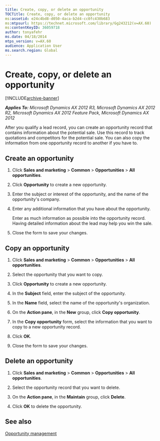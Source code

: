 ```yaml
---
title: Create, copy, or delete an opportunity
TOCTitle: Create, copy, or delete an opportunity
ms:assetid: e24c4bd8-d050-4aca-b2d4-cc0fc430b683
ms:mtpsurl: https://technet.microsoft.com/library/Gg243212(v=AX.60)
ms:contentKeyID: 36059718
author: tonyafehr
ms.date: 04/18/2014
mtps_version: v=AX.60
audience: Application User
ms.search.region: Global
---
```


# Create, copy, or delete an opportunity 


[!INCLUDE[archive-banner](includes/archive-banner.md)]


_**Applies To:** Microsoft Dynamics AX 2012 R3, Microsoft Dynamics AX 2012 R2, Microsoft Dynamics AX 2012 Feature Pack, Microsoft Dynamics AX 2012_

After you qualify a lead record, you can create an opportunity record that contains information about the potential sale. Use this record to track quotations and competitors for the potential sale. You can also copy the information from one opportunity record to another if you have to.

## Create an opportunity

1.  Click **Sales and marketing** \> **Common** \> **Opportunities** \> **All opportunities**.

2.  Click **Opportunity** to create a new opportunity.

3.  Enter the subject or interest of the opportunity, and the name of the opportunity's company.

4.  Enter any additional information that you have about the opportunity.
    
    Enter as much information as possible into the opportunity record. Having detailed information about the lead may help you win the sale.

5.  Close the form to save your changes.

## Copy an opportunity

1.  Click **Sales and marketing** \> **Common** \> **Opportunities** \> **All opportunities**.

2.  Select the opportunity that you want to copy.

3.  Click **Opportunity** to create a new opportunity.

4.  In the **Subject** field, enter the subject of the opportunity.

5.  In the **Name** field, select the name of the opportunity's organization.

6.  On the **Action pane**, in the **New** group, click **Copy opportunity**.

7.  In the **Copy opportunity** form, select the information that you want to copy to a new opportunity record.

8.  Click **OK**.

9.  Close the form to save your changes.

## Delete an opportunity

1.  Click **Sales and marketing** \> **Common** \> **Opportunities** \> **All opportunities**.

2.  Select the opportunity record that you want to delete.

3.  On the **Action pane**, in the **Maintain** group, click **Delete**.

4.  Click **OK** to delete the opportunity.

## See also

[Opportunity management](opportunity-management.md)

  


